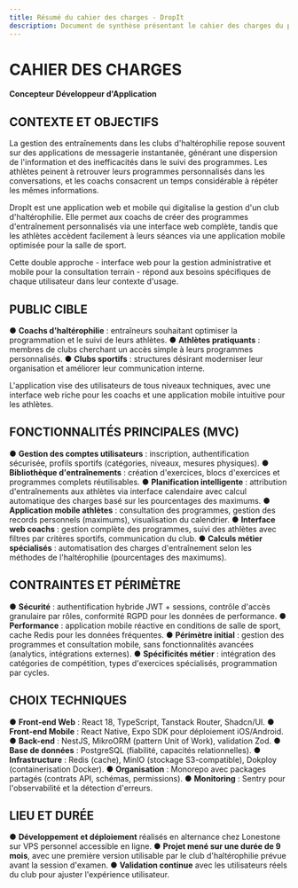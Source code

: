 ```yaml
---
title: Résumé du cahier des charges - DropIt
description: Document de synthèse présentant le cahier des charges du projet DropIt pour la certification Concepteur Développeur d'Applications
---
```


# CAHIER DES CHARGES
**Concepteur Développeur d'Application**

## CONTEXTE ET OBJECTIFS

La gestion des entraînements dans les clubs d'haltérophilie repose souvent sur des applications de messagerie instantanée, générant une dispersion de l'information et des inefficacités dans le suivi des programmes. Les athlètes peinent à retrouver leurs programmes personnalisés dans les conversations, et les coachs consacrent un temps considérable à répéter les mêmes informations.

DropIt est une application web et mobile qui digitalise la gestion d'un club d'haltérophilie. Elle permet aux coachs de créer des programmes d'entraînement personnalisés via une interface web complète, tandis que les athlètes accèdent facilement à leurs séances via une application mobile optimisée pour la salle de sport.

Cette double approche - interface web pour la gestion administrative et mobile pour la consultation terrain - répond aux besoins spécifiques de chaque utilisateur dans leur contexte d'usage.

## PUBLIC CIBLE

● **Coachs d'haltérophilie** : entraîneurs souhaitant optimiser la programmation et le suivi de leurs athlètes.
● **Athlètes pratiquants** : membres de clubs cherchant un accès simple à leurs programmes personnalisés.
● **Clubs sportifs** : structures désirant moderniser leur organisation et améliorer leur communication interne.

L'application vise des utilisateurs de tous niveaux techniques, avec une interface web riche pour les coachs et une application mobile intuitive pour les athlètes.

## FONCTIONNALITÉS PRINCIPALES (MVC)

● **Gestion des comptes utilisateurs** : inscription, authentification sécurisée, profils sportifs (catégories, niveaux, mesures physiques).
● **Bibliothèque d'entraînements** : création d'exercices, blocs d'exercices et programmes complets réutilisables.
● **Planification intelligente** : attribution d'entraînements aux athlètes via interface calendaire avec calcul automatique des charges basé sur les pourcentages des maximums.
● **Application mobile athlètes** : consultation des programmes, gestion des records personnels (maximums), visualisation du calendrier.
● **Interface web coachs** : gestion complète des programmes, suivi des athlètes avec filtres par critères sportifs, communication du club.
● **Calculs métier spécialisés** : automatisation des charges d'entraînement selon les méthodes de l'haltérophilie (pourcentages des maximums).

## CONTRAINTES ET PÉRIMÈTRE

● **Sécurité** : authentification hybride JWT + sessions, contrôle d'accès granulaire par rôles, conformité RGPD pour les données de performance.
● **Performance** : application mobile réactive en conditions de salle de sport, cache Redis pour les données fréquentes.
● **Périmètre initial** : gestion des programmes et consultation mobile, sans fonctionnalités avancées (analytics, intégrations externes).
● **Spécificités métier** : intégration des catégories de compétition, types d'exercices spécialisés, programmation par cycles.

## CHOIX TECHNIQUES

● **Front-end Web** : React 18, TypeScript, Tanstack Router, Shadcn/UI.
● **Front-end Mobile** : React Native, Expo SDK pour déploiement iOS/Android.
● **Back-end** : NestJS, MikroORM (pattern Unit of Work), validation Zod.
● **Base de données** : PostgreSQL (fiabilité, capacités relationnelles).
● **Infrastructure** : Redis (cache), MinIO (stockage S3-compatible), Dokploy (containerisation Docker).
● **Organisation** : Monorepo avec packages partagés (contrats API, schémas, permissions).
● **Monitoring** : Sentry pour l'observabilité et la détection d'erreurs.

## LIEU ET DURÉE

● **Développement et déploiement** réalisés en alternance chez Lonestone sur VPS personnel accessible en ligne.
● **Projet mené sur une durée de 9 mois**, avec une première version utilisable par le club d'haltérophilie prévue avant la session d'examen.
● **Validation continue** avec les utilisateurs réels du club pour ajuster l'expérience utilisateur.